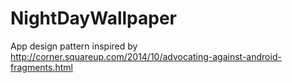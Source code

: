 NightDayWallpaper
=================

App design pattern inspired by http://corner.squareup.com/2014/10/advocating-against-android-fragments.html

